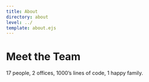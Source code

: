 ```yaml
---
title: About
directory: about
level: ../
template: about.ejs
---
```

<h1>Meet the Team</h1>

17 people, 2 offices, 1000’s lines of code, 1 happy family.
